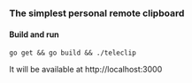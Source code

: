 ### The simplest personal remote clipboard


#### Build and run
```
go get && go build && ./teleclip
```

It will be available at http://localhost:3000
